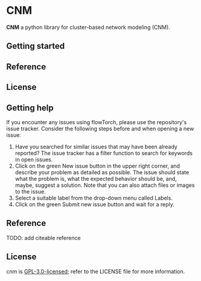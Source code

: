 # CNM

**CNM** a python library for cluster-based network modeling (CNM).

## Getting started

## Reference

## License

## Getting help

If you encounter any issues using flowTorch, please use the repository's issue tracker. Consider the following steps before and when opening a new issue:

1. Have you searched for similar issues that may have been already reported? The issue tracker has a filter function to search for keywords in open issues.
2. Click on the green New issue button in the upper right corner, and describe your problem as detailed as possible. The issue should state what the problem is, what the expected behavior should be, and, maybe, suggest a solution. Note that you can also attach files or images to the issue.
3. Select a suitable label from the drop-down menu called Labels.
4. Click on the green Submit new issue button and wait for a reply.

## Reference

TODO: add citeable reference

## License

cnm is [GPL-3.0-licensed](https://en.wikipedia.org/wiki/GNU_General_Public_License#Version_3); refer to the LICENSE file for more information.
